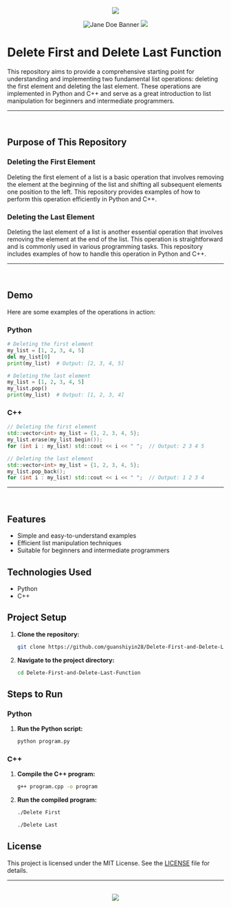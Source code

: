 <div align=center>

<img src="https://capsule-render.vercel.app/api?type=waving&height=100&color=100:FF0000,20:F0F0F0&section=footer&reversal=false&textBg=false&fontAlignY=50&descAlign=48&descAlignY=59"/>

![Jane Doe Banner](https://github.com/user-attachments/assets/6dce4a9a-c124-413d-816b-a0ea878a6cd9)
<img src="https://capsule-render.vercel.app/api?type=waving&height=100&color=20:FF0000,100:F0F0F0&section=header&reversal=false&textBg=false&fontAlignY=50&descAlign=48&descAlignY=59"/>

</div>

# Delete First and Delete Last Function

This repository aims to provide a comprehensive starting point for understanding and implementing two fundamental list operations: deleting the first element and deleting the last element. These operations are implemented in Python and C++ and serve as a great introduction to list manipulation for beginners and intermediate programmers.

<hr><br>

## Purpose of This Repository

### Deleting the First Element

Deleting the first element of a list is a basic operation that involves removing the element at the beginning of the list and shifting all subsequent elements one position to the left. This repository provides examples of how to perform this operation efficiently in Python and C++.

### Deleting the Last Element

Deleting the last element of a list is another essential operation that involves removing the element at the end of the list. This operation is straightforward and is commonly used in various programming tasks. This repository includes examples of how to handle this operation in Python and C++.

<hr><br>

## Demo

Here are some examples of the operations in action:

### Python

```python
# Deleting the first element
my_list = [1, 2, 3, 4, 5]
del my_list[0]
print(my_list)  # Output: [2, 3, 4, 5]

# Deleting the last element
my_list = [1, 2, 3, 4, 5]
my_list.pop()
print(my_list)  # Output: [1, 2, 3, 4]
```

### C++

```cpp
// Deleting the first element
std::vector<int> my_list = {1, 2, 3, 4, 5};
my_list.erase(my_list.begin());
for (int i : my_list) std::cout << i << " ";  // Output: 2 3 4 5

// Deleting the last element
std::vector<int> my_list = {1, 2, 3, 4, 5};
my_list.pop_back();
for (int i : my_list) std::cout << i << " ";  // Output: 1 2 3 4
```

<hr><br>

## Features

- Simple and easy-to-understand examples
- Efficient list manipulation techniques
- Suitable for beginners and intermediate programmers

## Technologies Used

- Python
- C++

## Project Setup

1. **Clone the repository:**
   ```bash
   git clone https://github.com/guanshiyin28/Delete-First-and-Delete-Last-Function.git
   ```
2. **Navigate to the project directory:**
   ```bash
   cd Delete-First-and-Delete-Last-Function
   ```

## Steps to Run

### Python

1. **Run the Python script:**
   ```bash
   python program.py
   ```

### C++

1. **Compile the C++ program:**
   ```bash
   g++ program.cpp -o program
   ```
2. **Run the compiled program:**
   ```bash
   ./Delete First
   ```
   ```bash
   ./Delete Last
   ```

## License

This project is licensed under the MIT License. See the [LICENSE](LICENSE) file for details.

<hr><br>

<div align="center">
  <a href="https://www.instagram.com/guanshiyin_/">
     <img src="https://capsule-render.vercel.app/api?type=waving&height=200&color=100:FF0000,20:F0F0F0&section=footer&reversal=false&textBg=false&fontAlignY=50&descAlign=48&descAlignY=59"/>
  </a>
</div>
